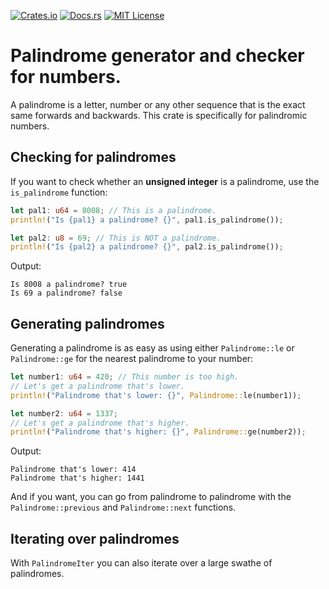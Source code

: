 [![Crates.io][crates-io-badge]][crates-io-url]
[![Docs.rs][docs-badge]][docs-url]
[![MIT License][license-badge]][license-url]

[crates-io-url]: https://crates.io/crates/palindromeda

[crates-io-badge]: https://img.shields.io/crates/v/palindromeda.svg?style=for-the-badge&color=purple

[docs-url]: https://docs.rs/palindromeda/latest/palindromeda/

[docs-badge]: https://img.shields.io/badge/Docs-rs-purple.svg?style=for-the-badge&logo=docsdotrs

[license-url]: https://github.com/CaelusV/palindromeda/blob/master/LICENSE

[license-badge]: https://img.shields.io/badge/License-MIT-purple.svg?style=for-the-badge

# Palindrome generator and checker for numbers.
A palindrome is a letter, number or any other sequence that is the exact same forwards and backwards.
This crate is specifically for palindromic numbers.

## Checking for palindromes
If you want to check whether an **unsigned integer** is a palindrome,
use the `is_palindrome` function:
```rust
let pal1: u64 = 8008; // This is a palindrome.
println!("Is {pal1} a palindrome? {}", pal1.is_palindrome());

let pal2: u8 = 69; // This is NOT a palindrome.
println!("Is {pal2} a palindrome? {}", pal2.is_palindrome());
```
Output:
```text
Is 8008 a palindrome? true
Is 69 a palindrome? false
```

## Generating palindromes
Generating a palindrome is as easy as using either `Palindrome::le` or `Palindrome::ge`
for the nearest palindrome to your number:
```rust
let number1: u64 = 420; // This number is too high.
// Let's get a palindrome that's lower.
println!("Palindrome that's lower: {}", Palindrome::le(number1));

let number2: u64 = 1337;
// Let's get a palindrome that's higher.
println!("Palindrome that's higher: {}", Palindrome::ge(number2));
```
Output:
```text
Palindrome that's lower: 414
Palindrome that's higher: 1441
```
And if you want, you can go from palindrome to palindrome with the
`Palindrome::previous` and `Palindrome::next` functions.

## Iterating over palindromes
With `PalindromeIter` you can also iterate over a large swathe of palindromes.
